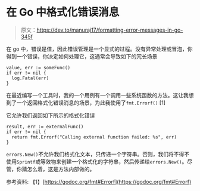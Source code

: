# 在 Go 中格式化错误消息

> 原文：<https://dev.to/manuraj17/formatting-error-messages-in-go-345f>

在 go 中，错误是值，因此错误管理是一个显式的过程。没有异常处理或冒泡，你得到一个错误，你决定如何处理它，这通常会导致如下的冗长场景

```
value, err := someFunc()
if err != nil {
  log.Fatal(err)
} 
```

在最近编写一个工具时，我的一个用例有一个调用一些系统函数的方法。这让我想到了一个返回格式化错误消息的场景，为此我使用了`fmt.Errorf()` [1]

它允许我们返回如下所示的格式化错误

```
result, err := externalFunc()
if err != nil {
  return fmt.Errorf("Calling external function failed: %s", err)
} 
```

`errors.New()`不允许我们格式化文本，只传递一个字符串。否则，我们将不得不使用`Sprintf`或等效物来创建一个格式化的字符串，然后传递给`errors.New()`。尽管，你猜怎么着，这是方法内部做的。

参考资料:
【1】[https://godoc.org/fmt#Errorf](https://godoc.org/fmt#Errorf)